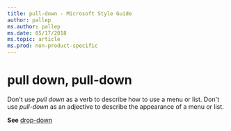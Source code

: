 ```yaml
---
title: pull-down - Microsoft Style Guide
author: pallep
ms.author: pallep
ms.date: 05/17/2018
ms.topic: article
ms.prod: non-product-specific
---
```


# pull down, pull-down

Don't use *pull down* as a verb to describe how to use a menu or list. Don't use *pull-down* as an adjective 
to describe the appearance of a menu or list. 

**See** [drop-down](~/a-z-word-list-term-collections/d/drop-down.md)
